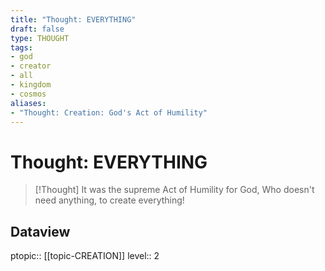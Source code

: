 ```yaml
---
title: "Thought: EVERYTHING"
draft: false
type: THOUGHT
tags:
- god
- creator
- all
- kingdom
- cosmos
aliases:
- "Thought: Creation: God's Act of Humility"
---
```

# Thought: EVERYTHING
> [!Thought]
> It was the supreme Act of Humility for God, Who doesn't need anything, to create everything!

## Dataview
ptopic:: [[topic-CREATION]]
level:: 2
